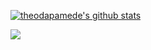 [![theodapamede's github stats](https://github-readme-stats.vercel.app/api?username=theodapamede&theme=react&show_icons=true)](https://github.com/theodapamede/github-readme-stats)

<a href="https://github.com/theodapamede/github-readme-stats">
  <img align="center" src="https://github-readme-stats.vercel.app/api/top-langs/?username=theodapamede&layout=compact&theme=react" />
</a>

<!--
**theodapamede/theodapamede** is a ✨ _special_ ✨ repository because its `README.md` (this file) appears on your GitHub profile.

Here are some ideas to get you started:

- 🔭 I’m currently working on ...
- 🌱 I’m currently learning ...
- 👯 I’m looking to collaborate on ...
- 🤔 I’m looking for help with ...
- 💬 Ask me about ...
- 📫 How to reach me: ...
- 😄 Pronouns: ...
- ⚡ Fun fact: ...
-->
